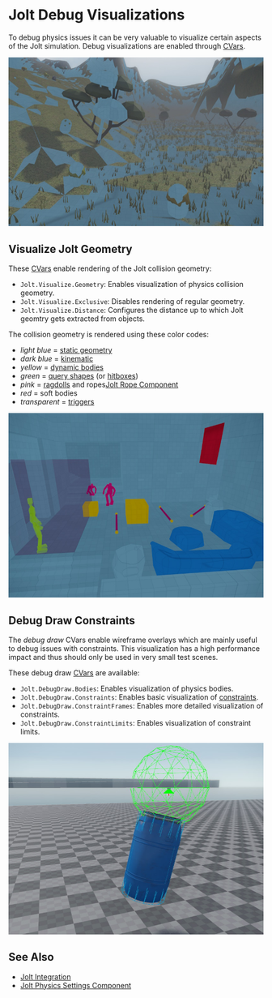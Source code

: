 # Jolt Debug Visualizations

To debug physics issues it can be very valuable to visualize certain aspects of the Jolt simulation.
Debug visualizations are enabled through [CVars](../../debugging/cvars.md).

![Jolt Geometry](media/jolt-debug-geo-terrain.jpg)

## Visualize Jolt Geometry

These [CVars](../../debugging/cvars.md) enable rendering of the Jolt collision geometry:

* `Jolt.Visualize.Geometry`: Enables visualization of physics collision geometry.
* `Jolt.Visualize.Exclusive`: Disables rendering of regular geometry.
* `Jolt.Visualize.Distance`: Configures the distance up to which Jolt geomtry gets extracted from objects.

The collision geometry is rendered using these color codes:

* *light blue* = [static geometry](actors/jolt-static-actor-component.md)
* *dark blue* = [kinematic](actors/jolt-dynamic-actor-component.md)
* *yellow* = [dynamic bodies](actors/jolt-dynamic-actor-component.md)
* *green* = [query shapes](actors/jolt-queryshape-actor-component.md) (or [hitboxes](ragdolls/jolt-hitbox-component.md))
* *pink* = [ragdolls](ragdolls/jolt-ragdoll-component.md) and ropes[Jolt Rope Component](special/jolt-rope-component.md)
* *red* = soft bodies
* *transparent* = [triggers](actors/jolt-trigger-component.md)

![Color coding](media/jolt-debug-geo-types.jpg)

## Debug Draw Constraints

The *debug draw* CVars enable wireframe overlays which are mainly useful to debug issues with constraints. This visualization has a high performance impact and thus should only be used in very small test scenes.

These debug draw [CVars](../../debugging/cvars.md) are available:

* `Jolt.DebugDraw.Bodies`: Enables visualization of physics bodies.
* `Jolt.DebugDraw.Constraints`: Enables basic visualization of [constraints](constraints/jolt-constraints.md).
* `Jolt.DebugDraw.ConstraintFrames`: Enables more detailed visualization of constraints.
* `Jolt.DebugDraw.ConstraintLimits`: Enables visualization of constraint limits.

![Jolt Debug Visualization](media/jolt-debug-vis.jpg)

## See Also

* [Jolt Integration](jolt-overview.md)
* [Jolt Physics Settings Component](jolt-settings-component.md)
